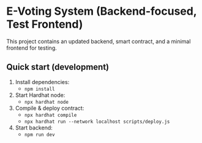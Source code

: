 # E-Voting System (Backend-focused, Test Frontend)

This project contains an updated backend, smart contract, and a minimal frontend for testing.

## Quick start (development)

1. Install dependencies:
   - `npm install`
2. Start Hardhat node:
   - `npx hardhat node`
3. Compile & deploy contract:
   - `npx hardhat compile`
   - `npx hardhat run --network localhost scripts/deploy.js`
4. Start backend:
   - `npm run dev`
